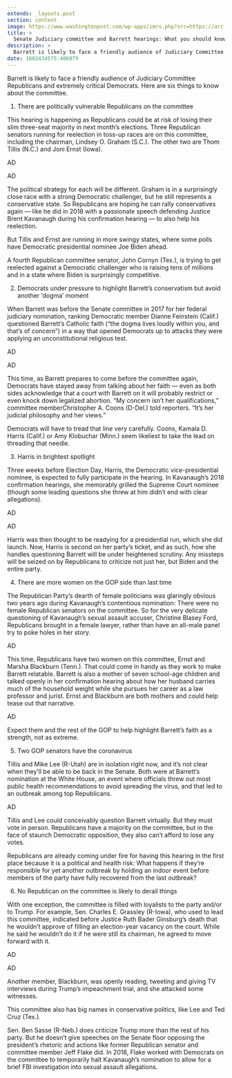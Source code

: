 ```yaml
--- 
extends: _layouts.post 
section: content 
image: https://www.washingtonpost.com/wp-apps/imrs.php?src=https://arc-anglerfish-washpost-prod-washpost.s3.amazonaws.com/public/MIKDRRAKOII6XBYZBXYVTUKHSQ.jpg&w=1440 
title: > 
  Senate Judiciary committee and Barrett hearings: What you should know 
description: > 
  Barrett is likely to face a friendly audience of Judiciary Committee Republicans and extremely critical Democrats.A fourth Republican committee senator, John Cornyn (Tex.No Republican on the committee is likely to derail thingsWith one exception, the committee is filled with loyalists to the party and/or to Trump.But he doesn’t give speeches on the Senate floor opposing the president’s rhetoric and actions like former Republican senator and committee member Jeff Flake did.In 2018, Flake worked with Democrats on the committee to temporarily halt Kavanaugh’s nomination to allow for a brief FBI investigation into sexual assault allegations. 
date: 1602434575.406079 
--- 
```

Barrett is likely to face a friendly audience of Judiciary Committee Republicans and extremely critical Democrats. Here are six things to know about the committee.

1. There are politically vulnerable Republicans on the committee

This hearing is happening as Republicans could be at risk of losing their slim three-seat majority in next month’s elections. Three Republican senators running for reelection in toss-up races are on this committee, including the chairman, Lindsey O. Graham (S.C.). The other two are Thom Tillis (N.C.) and Joni Ernst (Iowa).

AD

AD

The political strategy for each will be different. Graham is in a surprisingly close race with a strong Democratic challenger, but he still represents a conservative state. So Republicans are hoping he can rally conservatives again — like he did in 2018 with a passionate speech defending Justice Brent Kavanaugh during his confirmation hearing — to also help his reelection.

But Tillis and Ernst are running in more swingy states, where some polls have Democratic presidential nominee Joe Biden ahead.

A fourth Republican committee senator, John Cornyn (Tex.), is trying to get reelected against a Democratic challenger who is raising tens of millions and in a state where Biden is surprisingly competitive.

2. Democrats under pressure to highlight Barrett’s conservatism but avoid another ‘dogma’ moment

When Barrett was before the Senate committee in 2017 for her federal judiciary nomination, ranking Democratic member Dianne Feinstein (Calif.) questioned Barrett’s Catholic faith (“the dogma lives loudly within you, and that’s of concern”) in a way that opened Democrats up to attacks they were applying an unconstitutional religious test.

AD

AD

This time, as Barrett prepares to come before the committee again, Democrats have stayed away from talking about her faith — even as both sides acknowledge that a court with Barrett on it will probably restrict or even knock down legalized abortion. “My concern isn’t her qualifications,” committee memberChristopher A. Coons (D-Del.) told reporters. “It’s her judicial philosophy and her views.”

Democrats will have to tread that line very carefully. Coons, Kamala D. Harris (Calif.) or Amy Klobuchar (Minn.) seem likeliest to take the lead on threading that needle.

3. Harris in brightest spotlight

Three weeks before Election Day, Harris, the Democratic vice-presidential nominee, is expected to fully participate in the hearing. In Kavanaugh’s 2018 confirmation hearings, she memorably grilled the Supreme Court nominee (though some leading questions she threw at him didn’t end with clear allegations).

AD

AD

Harris was then thought to be readying for a presidential run, which she did launch. Now, Harris is second on her party’s ticket, and as such, how she handles questioning Barrett will be under heightened scrutiny. Any missteps will be seized on by Republicans to criticize not just her, but Biden and the entire party.

4. There are more women on the GOP side than last time

The Republican Party’s dearth of female politicians was glaringly obvious two years ago during Kavanaugh’s contentious nomination: There were no female Republican senators on the committee. So for the very delicate questioning of Kavanaugh’s sexual assault accuser, Christine Blasey Ford, Republicans brought in a female lawyer, rather than have an all-male panel try to poke holes in her story.

AD

This time, Republicans have two women on this committee, Ernst and Marsha Blackburn (Tenn.). That could come in handy as they work to make Barrett relatable. Barrett is also a mother of seven school-age children and talked openly in her confirmation hearing about how her husband carries much of the household weight while she pursues her career as a law professor and jurist. Ernst and Blackburn are both mothers and could help tease out that narrative.

AD

Expect them and the rest of the GOP to help highlight Barrett’s faith as a strength, not as extreme.

5. Two GOP senators have the coronavirus

Tillis and Mike Lee (R-Utah) are in isolation right now, and it’s not clear when they’ll be able to be back in the Senate. Both were at Barrett’s nomination at the White House, an event where officials threw out most public health recommendations to avoid spreading the virus, and that led to an outbreak among top Republicans.

AD

Tillis and Lee could conceivably question Barrett virtually. But they must vote in person. Republicans have a majority on the committee, but in the face of staunch Democratic opposition, they also can’t afford to lose any votes.

Republicans are already coming under fire for having this hearing in the first place because it is a political and health risk: What happens if they’re responsible for yet another outbreak by holding an indoor event before members of the party have fully recovered from the last outbreak?

6. No Republican on the committee is likely to derail things

With one exception, the committee is filled with loyalists to the party and/or to Trump. For example, Sen. Charles E. Grassley (R-Iowa), who used to lead this committee, indicated before Justice Ruth Bader Ginsburg’s death that he wouldn’t approve of filling an election-year vacancy on the court. While he said he wouldn’t do it if he were still its chairman, he agreed to move forward with it.

AD

AD

Another member, Blackburn, was openly reading, tweeting and giving TV interviews during Trump’s impeachment trial, and she attacked some witnesses.

This committee also has big names in conservative politics, like Lee and Ted Cruz (Tex.).

Sen. Ben Sasse (R-Neb.) does criticize Trump more than the rest of his party. But he doesn’t give speeches on the Senate floor opposing the president’s rhetoric and actions like former Republican senator and committee member Jeff Flake did. In 2018, Flake worked with Democrats on the committee to temporarily halt Kavanaugh’s nomination to allow for a brief FBI investigation into sexual assault allegations.